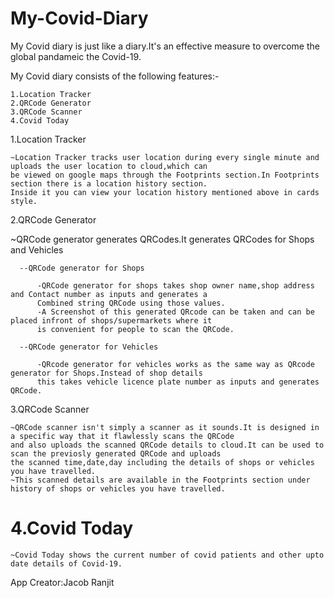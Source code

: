 # My-Covid-Diary

My Covid diary is just like a diary.It's an effective measure to overcome the global pandameic the Covid-19.

My Covid diary consists of the following features:-

    1.Location Tracker
    2.QRCode Generator
    3.QRCode Scanner
    4.Covid Today
    
 1.Location Tracker
  
    ~Location Tracker tracks user location during every single minute and uploads the user location to cloud,which can 
    be viewed on google maps through the Footprints section.In Footprints section there is a location history section.
    Inside it you can view your location history mentioned above in cards style.

<!-------------------------------------------------------------------------------------------------------------------->  

 2.QRCode Generator 

  ~QRCode generator generates QRCodes.It generates QRCodes for Shops and Vehicles
  
      --QRCode generator for Shops
          
          -QRCode generator for shops takes shop owner name,shop address and Contact number as inputs and generates a
          Combined string QRCode using those values.
          -A Screenshot of this generated QRcode can be taken and can be placed infront of shops/supermarkets where it 
          is convenient for people to scan the QRCode.
      
      --QRCode generator for Vehicles
          
          -QRcode generator for vehicles works as the same way as QRcode generator for Shops.Instead of shop details
          this takes vehicle licence plate number as inputs and generates QRCode.

<!--------------------------------------------------------------------------------------------------------------------->

 3.QRCode Scanner
  
    ~QRCode scanner isn't simply a scanner as it sounds.It is designed in a specific way that it flawlessly scans the QRCode
    and also uploads the scanned QRCode details to cloud.It can be used to scan the previosly generated QRCode and uploads
    the scanned time,date,day including the details of shops or vehicles you have travelled.
    ~This scanned details are available in the Footprints section under history of shops or vehicles you have travelled.

<!--------------------------------------------------------------------------------------------------------------------->

# 4.Covid Today

    ~Covid Today shows the current number of covid patients and other upto date details of Covid-19.
  
<!--------------------------------------------------------------------------------------------------------------------->
App Creator:Jacob Ranjit

